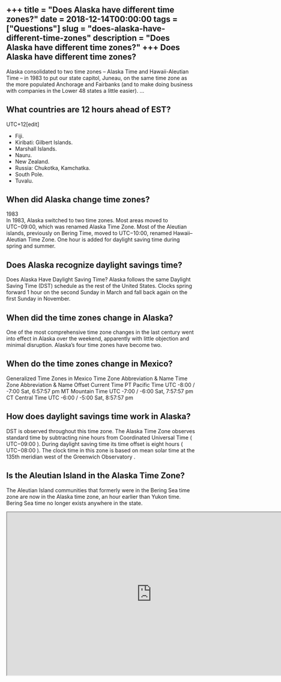 +++
title = "Does Alaska have different time zones?"
date = 2018-12-14T00:00:00
tags = ["Questions"]
slug = "does-alaska-have-different-time-zones"
description = "Does Alaska have different time zones?"
+++
Does Alaska have different time zones?
--------------------------------------

Alaska consolidated to two time zones – Alaska Time and Hawaii-Aleutian Time – in 1983 to put our state capitol, Juneau, on the same time zone as the more populated Anchorage and Fairbanks (and to make doing business with companies in the Lower 48 states a little easier). …

What countries are 12 hours ahead of EST?
-----------------------------------------

UTC+12\[edit\]

- Fiji.
- Kiribati: Gilbert Islands.
- Marshall Islands.
- Nauru.
- New Zealand.
- Russia: Chukotka, Kamchatka.
- South Pole.
- Tuvalu.

When did Alaska change time zones?
----------------------------------

1983  
In 1983, Alaska switched to two time zones. Most areas moved to UTC−09:00, which was renamed Alaska Time Zone. Most of the Aleutian islands, previously on Bering Time, moved to UTC−10:00, renamed Hawaii–Aleutian Time Zone. One hour is added for daylight saving time during spring and summer.

Does Alaska recognize daylight savings time?
--------------------------------------------

Does Alaska Have Daylight Saving Time? Alaska follows the same Daylight Saving Time (DST) schedule as the rest of the United States. Clocks spring forward 1 hour on the second Sunday in March and fall back again on the first Sunday in November.

When did the time zones change in Alaska?
-----------------------------------------

One of the most comprehensive time zone changes in the last century went into effect in Alaska over the weekend, apparently with little objection and minimal disruption. Alaska’s four time zones have become two.

When do the time zones change in Mexico?
----------------------------------------

Generalized Time Zones in Mexico Time Zone Abbreviation &amp; Name Time Zone Abbreviation &amp; Name Offset Current Time PT Pacific Time UTC -8:00 / -7:00 Sat, 6:57:57 pm MT Mountain Time UTC -7:00 / -6:00 Sat, 7:57:57 pm CT Central Time UTC -6:00 / -5:00 Sat, 8:57:57 pm

How does daylight savings time work in Alaska?
----------------------------------------------

DST is observed throughout this time zone. The Alaska Time Zone observes standard time by subtracting nine hours from Coordinated Universal Time ( UTC−09:00 ). During daylight saving time its time offset is eight hours ( UTC−08:00 ). The clock time in this zone is based on mean solar time at the 135th meridian west of the Greenwich Observatory .

Is the Aleutian Island in the Alaska Time Zone?
-----------------------------------------------

The Aleutian Island communities that formerly were in the Bering Sea time zone are now in the Alaska time zone, an hour earlier than Yukon time. Bering Sea time no longer exists anywhere in the state.

<iframe allow="accelerometer; autoplay; clipboard-write; encrypted-media; gyroscope; picture-in-picture" allowfullscreen="" class="__youtube_prefs__  epyt-is-override  no-lazyload" data-no-lazy="1" data-origheight="433" data-origwidth="770" data-skipgform_ajax_framebjll="" height="433" id="_ytid_35383" loading="lazy" src="https://www.youtube.com/embed/X1DkiuaFCuA?enablejsapi=1&autoplay=0&cc_load_policy=0&cc_lang_pref=&iv_load_policy=1&loop=0&modestbranding=0&rel=1&fs=1&playsinline=0&autohide=2&theme=dark&color=red&controls=1&" title="YouTube player" width="770"></iframe>